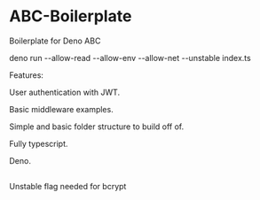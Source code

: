 # ABC-Boilerplate

Boilerplate for Deno ABC

deno run --allow-read --allow-env --allow-net --unstable index.ts

Features:

User authentication with JWT.

Basic middleware examples.

Simple and basic folder structure to build off of.

Fully typescript.

Deno.

##

Unstable flag needed for bcrypt

